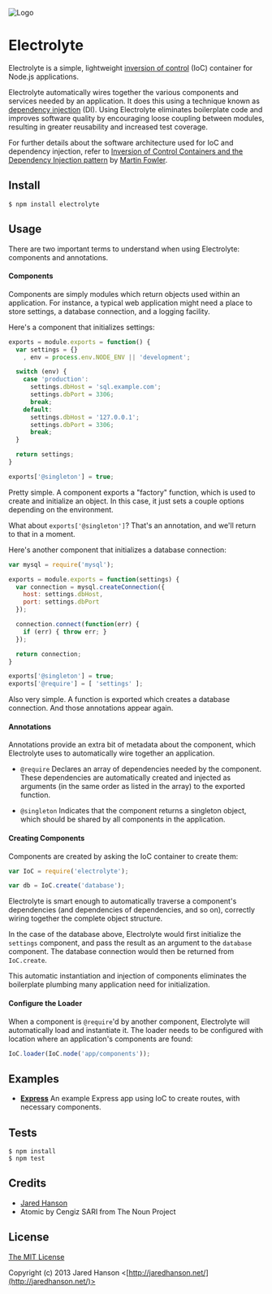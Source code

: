 ![Logo](electrolyte/blob/master/logo.png)
# Electrolyte


Electrolyte is a simple, lightweight [inversion of control](http://en.wikipedia.org/wiki/Inversion_of_control)
(IoC) container for Node.js applications.

Electrolyte automatically wires together the various components and services
needed by an application.  It does this using a technique known as
[dependency injection](http://en.wikipedia.org/wiki/Dependency_injection) (DI).
Using Electrolyte eliminates boilerplate code and improves software quality by
encouraging loose coupling between modules, resulting in greater reusability and
increased test coverage.

For further details about the software architecture used for IoC and dependency
injection, refer to [Inversion of Control Containers and the Dependency Injection pattern](http://martinfowler.com/articles/injection.html)
by [Martin Fowler](http://martinfowler.com/).

## Install

    $ npm install electrolyte

## Usage

There are two important terms to understand when using Electrolyte:
components and annotations.

#### Components

Components are simply modules which return objects used within an application.
For instance, a typical web application might need a place to store settings, a
database connection, and a logging facility.

Here's a component that initializes settings:

```javascript
exports = module.exports = function() {
  var settings = {}
    , env = process.env.NODE_ENV || 'development';

  switch (env) {
    case 'production':
      settings.dbHost = 'sql.example.com';
      settings.dbPort = 3306;
      break;
    default:
      settings.dbHost = '127.0.0.1';
      settings.dbPort = 3306;
      break;
  }

  return settings;
}

exports['@singleton'] = true;
```

Pretty simple.  A component exports a "factory" function, which is used to
create and initialize an object.  In this case, it just sets a couple options
depending on the environment.

What about `exports['@singleton']`?  That's an annotation, and we'll return to
that in a moment.


Here's another component that initializes a database connection:

```javascript
var mysql = require('mysql');

exports = module.exports = function(settings) {
  var connection = mysql.createConnection({
    host: settings.dbHost,
    port: settings.dbPort
  });

  connection.connect(function(err) {
    if (err) { throw err; }
  });

  return connection;
}

exports['@singleton'] = true;
exports['@require'] = [ 'settings' ];
```

Also very simple.  A function is exported which creates a database connection.
And those annotations appear again.

#### Annotations

Annotations provide an extra bit of metadata about the component, which
Electrolyte uses to automatically wire together an application.

- `@require`  Declares an array of dependencies needed by the component.  These
   dependencies are automatically created and injected as arguments (in the same
   order as listed in the array) to the exported function.

- `@singleton`  Indicates that the component returns a singleton object, which
  should be shared by all components in the application.

#### Creating Components

Components are created by asking the IoC container to create them:

```javascript
var IoC = require('electrolyte');

var db = IoC.create('database');
```

Electrolyte is smart enough to automatically traverse a component's dependencies
(and dependencies of dependencies, and so on), correctly wiring together the
complete object structure.

In the case of the database above, Electrolyte would first initialize the
`settings` component, and pass the result as an argument to the `database`
component.  The database connection would then be returned from `IoC.create`.

This automatic instantiation and injection of components eliminates the
boilerplate plumbing many application need for initialization.

#### Configure the Loader

When a component is `@require`'d by another component, Electrolyte will
automatically load and instantiate it.  The loader needs to be configured with
location where an application's components are found:

```javascript
IoC.loader(IoC.node('app/components'));
```

## Examples

- __[Express](https://github.com/jaredhanson/electrolyte/tree/master/examples/express)__
  An example Express app using IoC to create routes, with necessary components.

## Tests

    $ npm install
    $ npm test

## Credits

  - [Jared Hanson](http://github.com/jaredhanson)
  - Atomic by Cengiz SARI from The Noun Project

## License

[The MIT License](http://opensource.org/licenses/MIT)

Copyright (c) 2013 Jared Hanson <[http://jaredhanson.net/](http://jaredhanson.net/)>
